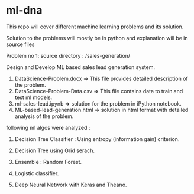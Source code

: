 # ml-dna

This repo will cover different machine learning problems and its solution.

Solution to the problems will mostly be in python and explanation will be in source files


Problem no 1: 
source directory : /sales-generation/

Design and Develop ML based sales lead generation system.

1) DataScience-Problem.docx => This file provides detailed description of the problem.
2) DataScience-Problem-Data.csv => This file contains data to train and test ml models.
3) ml-sales-lead.ipynb  => solution for the problem in iPython notebook.
4) ML-based-lead-generation.html => solution in html format with detailed analysis of the problem.

following ml algos were analyzed : 

1) Decision Tree Classifier  : Using entropy (information gain) criterion.

2) Decision Tree using Grid serach.

3) Ensemble : Random Forest.

4) Logistic classifier.

5) Deep Neural Network with Keras and Theano.
